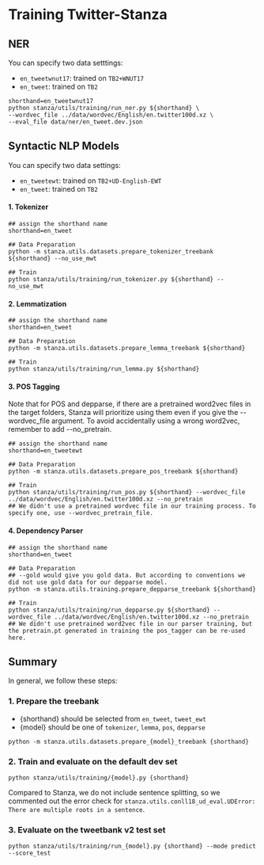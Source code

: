 # Training Twitter-Stanza

## NER

You can specify two data setttings:
- `en_tweetwnut17`: trained on `TB2+WNUT17`
- `en_tweet`: trained on `TB2`

```
shorthand=en_tweetwnut17
python stanza/utils/training/run_ner.py ${shorthand} \
--wordvec_file ../data/wordvec/English/en.twitter100d.xz \
--eval_file data/ner/en_tweet.dev.json
```

## Syntactic NLP Models
You can specify two data settings:
- `en_tweetewt`: trained on `TB2+UD-English-EWT`
- `en_tweet`: trained on `TB2`

#### 1. Tokenizer
```
## assign the shorthand name
shorthand=en_tweet

## Data Preparation
python -m stanza.utils.datasets.prepare_tokenizer_treebank ${shorthand} --no_use_mwt

## Train
python stanza/utils/training/run_tokenizer.py ${shorthand} --no_use_mwt
```
#### 2. Lemmatization
```
## assign the shorthand name
shorthand=en_tweet

## Data Preparation
python -m stanza.utils.datasets.prepare_lemma_treebank ${shorthand} 

## Train
python stanza/utils/training/run_lemma.py ${shorthand} 
```
#### 3. POS Tagging
Note that for POS and depparse, if there are a pretrained word2vec files in the target folders, Stanza will prioritize using them even if you give the --wordvec_file argument. To avoid accidentally using a wrong word2vec, remember to add --no_pretrain.
```
## assign the shorthand name
shorthand=en_tweetewt

## Data Preparation
python -m stanza.utils.datasets.prepare_pos_treebank ${shorthand} 

## Train
python stanza/utils/training/run_pos.py ${shorthand} --wordvec_file ../data/wordvec/English/en.twitter100d.xz --no_pretrain
## We didn't use a pretrained wordvec file in our training process. To specify one, use --wordvec_pretrain_file.
```

#### 4. Dependency Parser

```
## assign the shorthand name
shorthand=en_tweet

## Data Preparation
## --gold would give you gold data. But according to conventions we did not use gold data for our depparse model.
python -m stanza.utils.training.prepare_depparse_treebank ${shorthand} 

## Train
python stanza/utils/training/run_depparse.py ${shorthand} --wordvec_file ../data/wordvec/English/en.twitter100d.xz --no_pretrain 
## We didn't use pretrained word2vec file in our parser training, but the pretrain.pt generated in training the pos_tagger can be re-used here.
```

## Summary 

In general, we follow these steps:

### 1. Prepare the treebank
- {shorthand} should be selected from `en_tweet`, `tweet_ewt`
- {model} should be one of `tokenizer`, `lemma`, `pos`, `depparse`

```
python -m stanza.utils.datasets.prepare_{model}_treebank {shorthand} 
```

### 2. Train and evaluate on the default dev set

```
python stanza/utils/training/{model}.py {shorthand}
```

Compared to Stanza, we do not include sentence splitting, so we commented out the error check for `stanza.utils.conll18_ud_eval.UDError: There are multiple roots in a sentence`.


### 3. Evaluate on the tweetbank v2 test set
```
python stanza/utils/training/run_{model}.py {shorthand} --mode predict --score_test 
```
